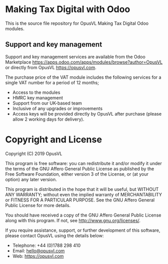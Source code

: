 # Making Tax Digital with Odoo

This is the source file repository for OpusVL Making Tax Digital Odoo modules. 

## Support and key management

Support and key management services are available from the Odoo Marketplace <https://apps.odoo.com/apps/modules/browse?author=OpusVL> or directly from OpusVL <https://opusvl.com>.

The purchase price of the VAT module includes the following services for a single VAT number for a period of 12 months;

- Access to the modules
- HMRC key management
- Support from our UK-based team
- Inclusive of any upgrades or improvements
- Access keys will be provided directly by OpusVL after purchase (please allow 2 working days for delivery).

# Copyright and License

Copyright (C) 2019 OpusVL

This program is free software: you can redistribute it and/or modify
it under the terms of the GNU Affero General Public License as
published by the Free Software Foundation, either version 3 of the
License, or (at your option) any later version.

This program is distributed in the hope that it will be useful,
but WITHOUT ANY WARRANTY; without even the implied warranty of
MERCHANTABILITY or FITNESS FOR A PARTICULAR PURPOSE.  See the
GNU Affero General Public License for more details.

You should have received a copy of the GNU Affero General Public License
along with this program.  If not, see <http://www.gnu.org/licenses/>.

If you require assistance, support, or further development of this
software, please contact OpusVL using the details below:

* Telephone: +44 (0)1788 298 410
* Email: hello@opusvl.com
* Web: https://opusvl.com

